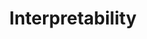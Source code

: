 ---
index: 6
title: "Interpretability"
description: ""
lastUpdated: "2023-02-01"
part: "3-safety"
headings: []
authors: 
- Jesse Hoogland: https://jessehoogland.com
slug: 3-safety/6-interpretability
---